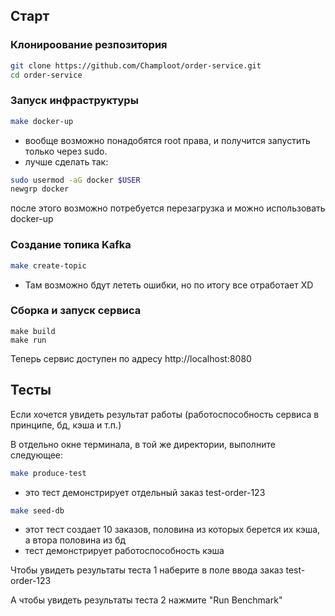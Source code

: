 ## Старт

### Клонироование резпозитория

```bash
git clone https://github.com/Champloot/order-service.git
cd order-service
```

### Запуск инфраструктуры

```bash
make docker-up
```

* вообще возможно понадобятся root права, и получится запустить только через sudo.
* лучше сделать так:

```bash
sudo usermod -aG docker $USER
newgrp docker
```

после этого возможно потребуется перезагрузка и можно использовать docker-up

### Создание топика Kafka 

```bash
make create-topic
```

* Там возможно бдут лететь ошибки, но по итогу все отработает XD

### Сборка и запуск сервиса

```
make build
make run
```

Теперь сервис доступен по адресу http://localhost:8080

## Тесты

Если хочется увидеть результат работы (работоспособность сервиса в принципе, бд, кэша и т.п.)

В отдельно окне терминала, в той же директории, выполните следующее:

```bash
make produce-test
```

* это тест демонстрирует отдельный заказ test-order-123

```bash
make seed-db
```

* этот тест создает 10 заказов, половина из которых берется их кэша, а втора половина из бд
* тест демонстрирует работоспособность кэша

Чтобы увидеть результаты теста 1 наберите в поле ввода заказ test-order-123

А чтобы увидеть результаты теста 2 нажмите "Run Benchmark"
